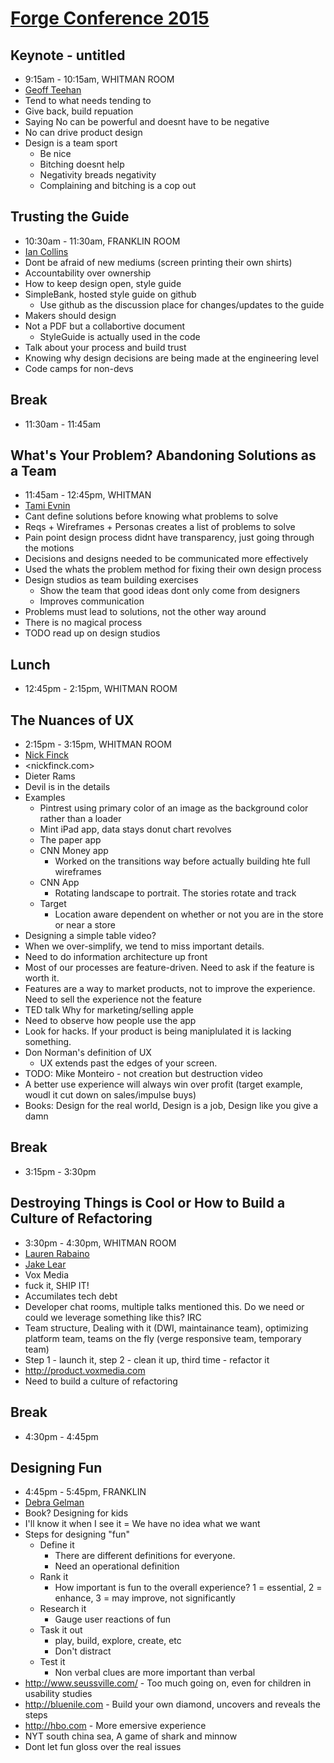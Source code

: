 # [Forge Conference 2015](http://forgeconf.com/)

## Keynote - untitled
* 9:15am - 10:15am, WHITMAN ROOM
* [Geoff Teehan](http://twitter.com/gt)
* Tend to what needs tending to
* Give back, build repuation
* Saying No can be powerful and doesnt have to be negative
* No can drive product design
* Design is a team sport
  * Be nice
  * Bitching doesnt help
  * Negativity breads negativity
  * Complaining and bitching is a cop out

## Trusting the Guide
* 10:30am - 11:30am, FRANKLIN ROOM
* [Ian Collins](http://twitter.com/3n)
* Dont be afraid of new mediums (screen printing their own shirts)
* Accountability over ownership
* How to keep design open, style guide
* SimpleBank, hosted style guide on github
  * Use github as the discussion place for changes/updates to the guide
* Makers should design
* Not a PDF but a collabortive document
  * StyleGuide is actually used in the code
* Talk about your process and build trust
* Knowing why design decisions are being made at the engineering level
* Code camps for non-devs

## Break
* 11:30am - 11:45am

## What's Your Problem? Abandoning Solutions as a Team
* 11:45am - 12:45pm, WHITMAN
* [Tami Evnin](http://twitter.com/tamiiiiiiiiiiii)
* Cant define solutions before knowing what problems to solve
* Reqs + Wireframes + Personas creates a list of problems to solve
* Pain point design process didnt have transparency, just going through the motions
* Decisions and designs needed to be communicated more effectively
* Used the whats the problem method for fixing their own design process
* Design studios as team building exercises
  * Show the team that good ideas dont only come from designers
  * Improves communication
* Problems must lead to solutions, not the other way around
* There is no magical process
* TODO read up on design studios

## Lunch
* 12:45pm - 2:15pm, WHITMAN ROOM

## The Nuances of UX
* 2:15pm - 3:15pm, WHITMAN ROOM
* [Nick Finck](http://twitter.com/nickf)
* <nickfinck.com>
* Dieter Rams
* Devil is in the details
* Examples
  * Pintrest using primary color of an image as the background color rather than a loader
  * Mint iPad app, data stays donut chart revolves
  * The paper app
  * CNN Money app
    * Worked on the transitions way before actually building hte full wireframes
  * CNN App
    * Rotating landscape to portrait. The stories rotate and track
  * Target
    * Location aware dependent on whether or not you are in the store or near a store
* Designing a simple table video?
* When we over-simplify, we tend to miss important details.
* Need to do information architecture up front
* Most of our processes are feature-driven. Need to ask if the feature is worth it.
* Features are a way to market products, not to improve the experience. Need to sell the experience not the feature
* TED talk Why for marketing/selling apple
* Need to observe how people use the app
* Look for hacks. If your product is being maniplulated it is lacking something.
* Don Norman's definition of UX
  * UX extends past the edges of your screen.
* TODO: Mike Monteiro - not creation but destruction video
* A better use experience will always win over profit (target example, woudl it cut down on sales/impulse buys)
* Books: Design for the real world, Design is a job, Design like you give a damn

## Break
* 3:15pm - 3:30pm

## Destroying Things is Cool or How to Build a Culture of Refactoring
* 3:30pm - 4:30pm, WHITMAN ROOM
* [Lauren Rabaino](http://twitter.com/LaurenRabaino)
* [Jake Lear](http://twitter.com/jakelear)
* Vox Media
* fuck it, SHIP IT!
* Accumilates tech debt
* Developer chat rooms, multiple talks mentioned this. Do we need or could we leverage something like this? IRC
* Team structure, Dealing with it (DWI, maintainance team), optimizing platform team, teams on the fly (verge responsive team, temporary team)
* Step 1 - launch it, step 2 - clean it up, third time - refactor it
* <http://product.voxmedia.com>
* Need to build a culture of refactoring

## Break
* 4:30pm - 4:45pm

## Designing Fun
* 4:45pm - 5:45pm, FRANKLIN
* [Debra Gelman](http://twitter.com/dgelman)
* Book? Designing for kids
* I'll know it when I see it = We have no idea what we want
* Steps for designing "fun"
  * Define it
    * There are different definitions for everyone.
    * Need an operational definition
  * Rank it
    * How important is fun to the overall experience? 1 = essential, 2 = enhance, 3 = may improve, not significantly
  * Research it
    * Gauge user reactions of fun
  * Task it out
    * play, build, explore, create, etc
    * Don't distract
  * Test it
    * Non verbal clues are more important than verbal
* <http://www.seussville.com/> - Too much going on, even for children in usability studies
* <http://bluenile.com> - Build your own diamond, uncovers and reveals the steps
* <http://hbo.com> - More emersive experience
* NYT south china sea, A game of shark and minnow
* Dont let fun gloss over the real issues